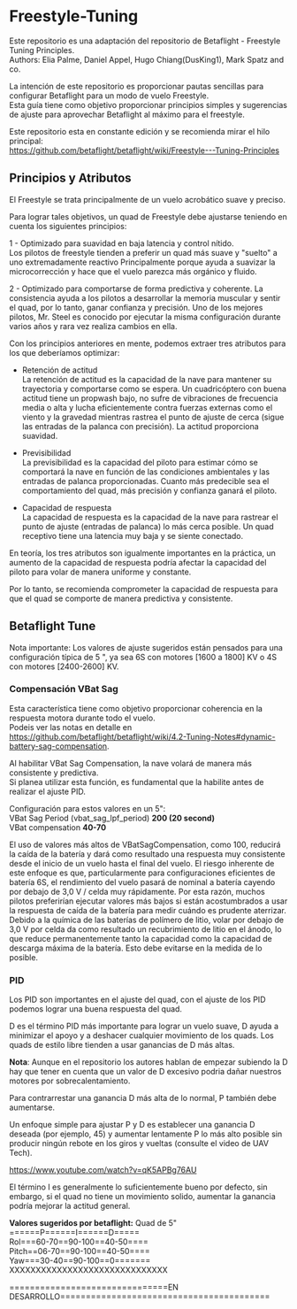 # Freestyle-Tuning

Este repositorio es una adaptación del repositorio de Betaflight - Freestyle Tuning Principles.  
Authors: Elia Palme, Daniel Appel, Hugo Chiang(DusKing1), Mark Spatz and co.  

La intención de este repositorio es proporcionar pautas sencillas para configurar Betaflight para un modo de vuelo Freestyle.  
Esta guía tiene como objetivo proporcionar principios  simples y sugerencias de ajuste para aprovechar Betaflight al máximo para el freestyle.  

Este repositorio esta en constante edición y se recomienda mirar el hilo principal:  
https://github.com/betaflight/betaflight/wiki/Freestyle---Tuning-Principles  

## Principios y Atributos  

El Freestyle se trata principalmente de un vuelo acrobático suave y preciso.  

Para lograr tales objetivos, un quad de Freestyle debe ajustarse teniendo en cuenta los siguientes principios:  

1 - Optimizado para suavidad en baja latencia y control nítido.  
Los pilotos de freestyle tienden a preferir un quad más suave y "suelto" a uno extremadamente reactivo  Principalmente porque ayuda a suavizar la microcorrección y hace que el vuelo parezca más orgánico y fluido.  

2 - Optimizado para comportarse de forma predictiva y coherente.
La consistencia ayuda a los pilotos a desarrollar la memoria muscular y sentir el quad, por lo tanto, ganar confianza y precisión. Uno de los mejores pilotos, Mr. Steel es conocido por ejecutar la misma configuración durante varios años y rara vez realiza cambios en ella.

Con los principios anteriores en mente, podemos extraer tres atributos para los que deberíamos optimizar:

- Retención de actitud   
La retención de actitud es la capacidad de la nave para mantener su trayectoria y comportarse como se espera. Un cuadricóptero con buena actitud tiene un propwash bajo, no sufre de vibraciones de frecuencia media o alta y lucha eficientemente contra fuerzas externas como el viento y la gravedad mientras rastrea el punto de ajuste de cerca (sigue las entradas de la palanca con precisión). La actitud proporciona suavidad.  

- Previsibilidad   
La previsibilidad es la capacidad del piloto para estimar cómo se comportará la nave en función de las condiciones ambientales y las entradas de palanca proporcionadas. Cuanto más predecible sea el comportamiento del quad, más precisión y confianza ganará el piloto.  

- Capacidad de respuesta   
La capacidad de respuesta es la capacidad de la nave para rastrear el punto de ajuste (entradas de palanca) lo más cerca posible. Un quad receptivo tiene una latencia muy baja y se siente conectado.  

En teoría, los tres atributos son igualmente importantes en la práctica, un aumento de la capacidad de respuesta podría afectar la capacidad del piloto para volar de manera uniforme y constante.

Por lo tanto, se recomienda comprometer la capacidad de respuesta para que el quad se comporte de manera predictiva y consistente.  

## Betaflight Tune  
Nota importante: Los valores de ajuste sugeridos están pensados para una configuración típica de 5 ", ya sea 6S con motores [1600 a 1800] KV o 4S con motores [2400-2600] KV.

### Compensación VBat Sag
Esta característica tiene como objetivo proporcionar coherencia en la respuesta motora durante todo el vuelo.   
Podeis ver las notas en detalle en https://github.com/betaflight/betaflight/wiki/4.2-Tuning-Notes#dynamic-battery-sag-compensation.   

Al habilitar VBat Sag Compensation, la nave volará de manera más consistente y predictiva.  
Si planea utilizar esta función, es fundamental que la habilite antes de realizar el ajuste PID.   

Configuración para estos valores en un 5":  
VBat Sag Period (vbat_sag_lpf_period)	   **200 (20 second)**    
VBat compensation                   	   **40-70**    

El uso de valores más altos de VBatSagCompensation, como 100, reducirá la caída de la batería y dará como resultado una respuesta muy consistente desde el inicio de un vuelo hasta el final del vuelo. El riesgo inherente de este enfoque es que, particularmente para configuraciones eficientes de batería 6S, el rendimiento del vuelo pasará de nominal a batería cayendo por debajo de 3,0 V / celda muy rápidamente. Por esta razón, muchos pilotos preferirían ejecutar valores más bajos si están acostumbrados a usar la respuesta de caída de la batería para medir cuándo es prudente aterrizar.  
Debido a la química de las baterías de polímero de litio, volar por debajo de 3,0 V por celda da como resultado un recubrimiento de litio en el ánodo, lo que reduce permanentemente tanto la capacidad como la capacidad de descarga máxima de la batería. Esto debe evitarse en la medida de lo posible.

### PID  

Los PID son importantes en el ajuste del quad, con el ajuste de los PID podemos lograr una buena respuesta del quad.  

D es el término PID más importante para lograr un vuelo suave, D ayuda a minimizar el apoyo y a deshacer cualquier movimiento de los quads. Los quads de estilo libre tienden a usar ganancias de D más altas. 

**Nota**: Aunque en el repositorio los autores hablan de empezar subiendo la D hay que tener en cuenta que un valor de D excesivo podria dañar nuestros motores por sobrecalentamiento.  

Para contrarrestar una ganancia D más alta de lo normal, P también debe aumentarse.  

Un enfoque simple para ajustar P y D es establecer una ganancia D deseada (por ejemplo, 45) y aumentar lentamente P lo más alto posible sin producir ningún rebote en los giros y vueltas (consulte el video de UAV Tech).  

https://www.youtube.com/watch?v=qK5APBg76AU  

El término I es generalmente lo suficientemente bueno por defecto, sin embargo, si el quad no tiene un movimiento solido, aumentar la ganancia podría mejorar la actitud general.  

**Valores sugeridos por betaflight:** Quad de 5"  
======P======I======D=====      
Rol===60-70==90-100==40-50====   
Pitch==06-70==90-100==40-50====  
Yaw===30-40==90-100==0=======   
XXXXXXXXXXXXXXXXXXXXXXXXXXXXXX   

===============================EN DESARROLLO=========================================




















